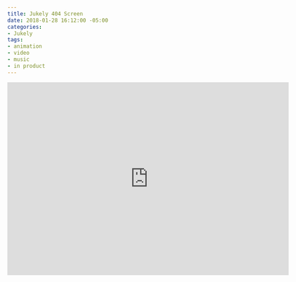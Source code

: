```yaml
---
title: Jukely 404 Screen
date: 2018-01-28 16:12:00 -05:00
categories:
- Jukely
tags:
- animation
- video
- music
- in product
---
```


<div class="video-responsive">
	<iframe src="https://player.vimeo.com/video/253151811?&background=1&loop=1&autopause=0" width="640" height="440" frameborder="0" webkitallowfullscreen mozallowfullscreen allowfullscreen></iframe>
</div>